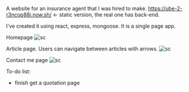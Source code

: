 A website for an insurance agent that I was hired to make.
https://ube-2-r3ncop88i.now.sh/ <- static version, the real one has back-end.

I've created it using react, express, mongoose. It is a single page app.

Homepage
![sc](https://i.imgur.com/InazxYj.jpg)

Article page. Users can navigate between articles with arrows.
![sc](https://i.imgur.com/R6Cc8Iz.jpg)

Contact me page
![sc](https://i.imgur.com/rVqzvHh.png)

To-do list:

- finish get a quotation page
